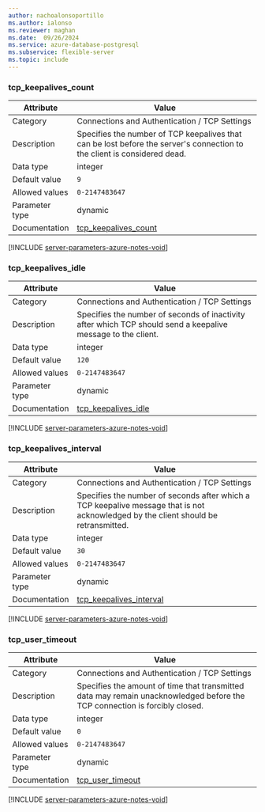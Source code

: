 ```yaml
---
author: nachoalonsoportillo
ms.author: ialonso
ms.reviewer: maghan
ms.date:  09/26/2024
ms.service: azure-database-postgresql
ms.subservice: flexible-server
ms.topic: include
---
```

### tcp_keepalives_count

| Attribute      | Value                                                      |
|----------------|------------------------------------------------------------|
| Category       | Connections and Authentication / TCP Settings |
| Description    | Specifies the number of TCP keepalives that can be lost before the server's connection to the client is considered dead.            |
| Data type      | integer   |
| Default value  | `9`           |
| Allowed values | `0-2147483647` |
| Parameter type | dynamic        |
| Documentation  | [tcp_keepalives_count](https://www.postgresql.org/docs/13/runtime-config-connection.html#GUC-TCP-KEEPALIVES-COUNT)       |


[!INCLUDE [server-parameters-azure-notes-void](./server-parameters-azure-notes-void.md)]



### tcp_keepalives_idle

| Attribute      | Value                                                      |
|----------------|------------------------------------------------------------|
| Category       | Connections and Authentication / TCP Settings |
| Description    | Specifies the number of seconds of inactivity after which TCP should send a keepalive message to the client.                        |
| Data type      | integer   |
| Default value  | `120`         |
| Allowed values | `0-2147483647` |
| Parameter type | dynamic        |
| Documentation  | [tcp_keepalives_idle](https://www.postgresql.org/docs/13/runtime-config-connection.html#GUC-TCP-KEEPALIVES-IDLE)         |


[!INCLUDE [server-parameters-azure-notes-void](./server-parameters-azure-notes-void.md)]



### tcp_keepalives_interval

| Attribute      | Value                                                      |
|----------------|------------------------------------------------------------|
| Category       | Connections and Authentication / TCP Settings |
| Description    | Specifies the number of seconds after which a TCP keepalive message that is not acknowledged by the client should be retransmitted. |
| Data type      | integer   |
| Default value  | `30`          |
| Allowed values | `0-2147483647` |
| Parameter type | dynamic        |
| Documentation  | [tcp_keepalives_interval](https://www.postgresql.org/docs/13/runtime-config-connection.html#GUC-TCP-KEEPALIVES-INTERVAL) |


[!INCLUDE [server-parameters-azure-notes-void](./server-parameters-azure-notes-void.md)]



### tcp_user_timeout

| Attribute      | Value                                                      |
|----------------|------------------------------------------------------------|
| Category       | Connections and Authentication / TCP Settings |
| Description    | Specifies the amount of time that transmitted data may remain unacknowledged before the TCP connection is forcibly closed.          |
| Data type      | integer   |
| Default value  | `0`           |
| Allowed values | `0-2147483647` |
| Parameter type | dynamic        |
| Documentation  | [tcp_user_timeout](https://www.postgresql.org/docs/13/runtime-config-connection.html#GUC-TCP-USER-TIMEOUT)               |


[!INCLUDE [server-parameters-azure-notes-void](./server-parameters-azure-notes-void.md)]



